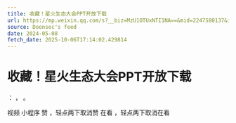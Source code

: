 ```yaml
---
title: 收藏！星火生态大会PPT开放下载
url: https://mp.weixin.qq.com/s?__biz=MzU1OTUxNTI1NA==&mid=2247580137&idx=2&sn=0c1d531f166f6499e97648ca7c438347
source: Doonsec's feed
date: 2024-05-08
fetch_date: 2025-10-06T17:14:02.429814
---
```


# 收藏！星火生态大会PPT开放下载

：
，
。

视频
小程序
赞
，轻点两下取消赞
在看
，轻点两下取消在看